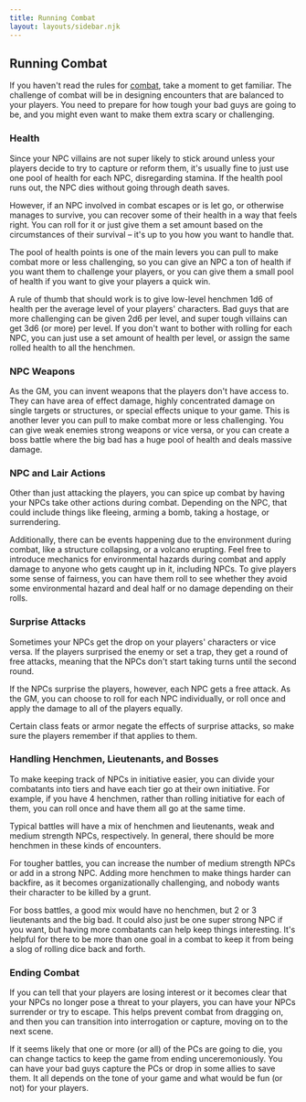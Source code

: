 ```yaml
---
title: Running Combat
layout: layouts/sidebar.njk
---
```


<div class="stack">

  ## Running Combat

  If you haven't read the rules for [combat](/how-to-play/combat), take a moment
  to get familiar. The challenge of combat will be in designing encounters that
  are balanced to your players. You need to prepare for how tough your bad guys
  are going to be, and you might even want to make them extra scary or
  challenging.

  ### Health

  Since your NPC villains are not super likely to stick around unless your
  players decide to try to capture or reform them, it's usually fine to just use
  one pool of health for each NPC, disregarding stamina. If the health pool runs
  out, the NPC dies without going through death saves.

  However, if an NPC involved in combat escapes or is let go, or otherwise
  manages to survive, you can recover some of their health in a way that feels
  right. You can roll for it or just give them a set amount based on the
  circumstances of their survival – it's up to you how you want to handle that.

  The pool of health points is one of the main levers you can pull to make
  combat more or less challenging, so you can give an NPC a ton of health if you
  want them to challenge your players, or you can give them a small pool of
  health if you want to give your players a quick win.

  A rule of thumb that should work is to give low-level henchmen 1d6 of health
  per the average level of your players' characters. Bad guys that are more
  challenging can be given 2d6 per level, and super tough villains can get 3d6
  (or more) per level. If you don't want to bother with rolling for each NPC,
  you can just use a set amount of health per level, or assign the same rolled
  health to all the henchmen.

  ### NPC Weapons

  As the GM, you can invent weapons that the players don't have access to. They
  can have area of effect damage, highly concentrated damage on single targets
  or structures, or special effects unique to your game. This is another lever
  you can pull to make combat more or less challenging. You can give weak
  enemies strong weapons or vice versa, or you can create a boss battle where
  the big bad has a huge pool of health and deals massive damage.

  ### NPC and Lair Actions

  Other than just attacking the players, you can spice up combat by having your
  NPCs take other actions during combat. Depending on the NPC, that could
  include things like fleeing, arming a bomb, taking a hostage, or surrendering.

  Additionally, there can be events happening due to the environment during
  combat, like a structure collapsing, or a volcano erupting. Feel free to
  introduce mechanics for environmental hazards during combat and apply damage
  to anyone who gets caught up in it, including NPCs. To give players some sense
  of fairness, you can have them roll to see whether they avoid some
  environmental hazard and deal half or no damage depending on their rolls.

  ### Surprise Attacks

  Sometimes your NPCs get the drop on your players' characters or vice versa. If
  the players surprised the enemy or set a trap, they get a round of free
  attacks, meaning that the NPCs don't start taking turns until the second
  round.

  If the NPCs surprise the players, however, each NPC gets a free attack. As the
  GM, you can choose to roll for each NPC individually, or roll once and apply
  the damage to all of the players equally.

  Certain class feats or armor negate the effects of surprise attacks, so make
  sure the players remember if that applies to them.

  ### Handling Henchmen, Lieutenants, and Bosses

  To make keeping track of NPCs in initiative easier, you can divide your
  combatants into tiers and have each tier go at their own initiative. For
  example, if you have 4 henchmen, rather than rolling initiative for each of
  them, you can roll once and have them all go at the same time.

  Typical battles will have a mix of henchmen and lieutenants, weak and medium
  strength NPCs, respectively. In general, there should be more henchmen in
  these kinds of encounters.

  For tougher battles, you can increase the number of medium strength NPCs or
  add in a strong NPC. Adding more henchmen to make things harder can backfire,
  as it becomes organizationally challenging, and nobody wants their character
  to be killed by a grunt.

  For boss battles, a good mix would have no henchmen, but 2 or 3 lieutenants
  and the big bad. It could also just be one super strong NPC if you want, but
  having more combatants can help keep things interesting. It's helpful for
  there to be more than one goal in a combat to keep it from being a slog of
  rolling dice back and forth.

  ### Ending Combat

  If you can tell that your players are losing interest or it becomes clear that
  your NPCs no longer pose a threat to your players, you can have your NPCs
  surrender or try to escape. This helps prevent combat from dragging on, and
  then you can transition into interrogation or capture, moving on to the next
  scene.

  If it seems likely that one or more (or all) of the PCs are going to die, you
  can change tactics to keep the game from ending unceremoniously. You can have
  your bad guys capture the PCs or drop in some allies to save them. It all
  depends on the tone of your game and what would be fun (or not) for your
  players.

</div>
